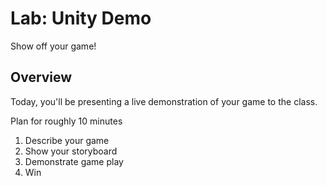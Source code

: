 # Lab: Unity Demo

Show off your game!

## Overview

Today, you'll be presenting a live demonstration of your game to the class.

Plan for roughly 10 minutes

1. Describe your game
1. Show your storyboard
1. Demonstrate game play
1. Win
